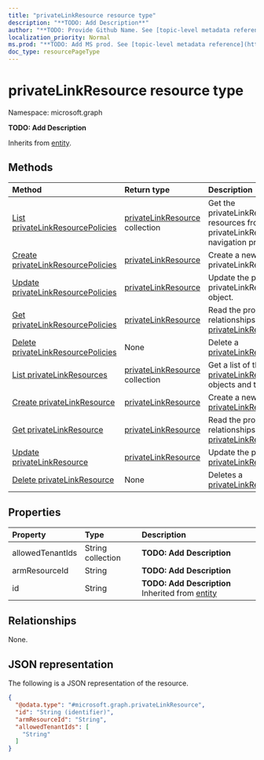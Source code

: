 ```yaml
---
title: "privateLinkResource resource type"
description: "**TODO: Add Description**"
author: "**TODO: Provide Github Name. See [topic-level metadata reference](https://msgo.azurewebsites.net/add/document/guidelines/metadata.html#topic-level-metadata)**"
localization_priority: Normal
ms.prod: "**TODO: Add MS prod. See [topic-level metadata reference](https://msgo.azurewebsites.net/add/document/guidelines/metadata.html#topic-level-metadata)**"
doc_type: resourcePageType
---
```


# privateLinkResource resource type

Namespace: microsoft.graph

**TODO: Add Description**


Inherits from [entity](../resources/entity.md).

## Methods
|Method|Return type|Description|
|:---|:---|:---|
|[List privateLinkResourcePolicies](../api/policyroot-list-privatelinkresourcepolicies.md)|[privateLinkResource](../resources/privatelinkresource.md) collection|Get the privateLinkResource resources from the privateLinkResourcePolicies navigation property.|
|[Create privateLinkResourcePolicies](../api/policyroot-post-privatelinkresourcepolicies.md)|[privateLinkResource](../resources/privatelinkresource.md)|Create a new privateLinkResource object.|
|[Update privateLinkResourcePolicies](../api/policyroot-update-privatelinkresourcepolicies.md)|[privateLinkResource](../resources/privatelinkresource.md)|Update the properties of a privateLinkResourcePolicies object.|
|[Get privateLinkResourcePolicies](../api/policyroot-get-privatelinkresource.md)|[privateLinkResource](../resources/privatelinkresource.md)|Read the properties and relationships of a [privateLinkResource](../resources/privatelinkresource.md) object.|
|[Delete privateLinkResourcePolicies](../api/policyroot-delete-privatelinkresourcepolicies.md)|None|Delete a [privateLinkResource](../resources/privatelinkresource.md) object.|
|[List privateLinkResources](../api/privatelinkresource-list.md)|[privateLinkResource](../resources/privatelinkresource.md) collection|Get a list of the [privateLinkResource](../resources/privatelinkresource.md) objects and their properties.|
|[Create privateLinkResource](../api/privatelinkresource-create.md)|[privateLinkResource](../resources/privatelinkresource.md)|Create a new [privateLinkResource](../resources/privatelinkresource.md) object.|
|[Get privateLinkResource](../api/privatelinkresource-get.md)|[privateLinkResource](../resources/privatelinkresource.md)|Read the properties and relationships of a [privateLinkResource](../resources/privatelinkresource.md) object.|
|[Update privateLinkResource](../api/privatelinkresource-update.md)|[privateLinkResource](../resources/privatelinkresource.md)|Update the properties of a [privateLinkResource](../resources/privatelinkresource.md) object.|
|[Delete privateLinkResource](../api/privatelinkresource-delete.md)|None|Deletes a [privateLinkResource](../resources/privatelinkresource.md) object.|

## Properties
|Property|Type|Description|
|:---|:---|:---|
|allowedTenantIds|String collection|**TODO: Add Description**|
|armResourceId|String|**TODO: Add Description**|
|id|String|**TODO: Add Description** Inherited from [entity](../resources/entity.md)|

## Relationships
None.

## JSON representation
The following is a JSON representation of the resource.
<!-- {
  "blockType": "resource",
  "keyProperty": "id",
  "@odata.type": "microsoft.graph.privateLinkResource",
  "baseType": "microsoft.graph.entity",
  "openType": false
}
-->
``` json
{
  "@odata.type": "#microsoft.graph.privateLinkResource",
  "id": "String (identifier)",
  "armResourceId": "String",
  "allowedTenantIds": [
    "String"
  ]
}
```

